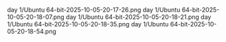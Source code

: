 day 1/Ubuntu 64-bit-2025-10-05-20-17-26.png
day 1/Ubuntu 64-bit-2025-10-05-20-18-07.png
day 1/Ubuntu 64-bit-2025-10-05-20-18-21.png
day 1/Ubuntu 64-bit-2025-10-05-20-18-35.png
day 1/Ubuntu 64-bit-2025-10-05-20-18-54.png
